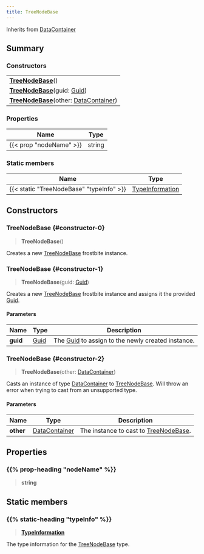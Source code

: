 ```yaml
---
title: TreeNodeBase
---
```


Inherits from [DataContainer](/vext/ref/shared/type/datacontainer)

## Summary

### Constructors

|  |
| --- |
| **[TreeNodeBase](#constructor-0)**() |
| **[TreeNodeBase](#constructor-1)**(guid: [Guid](/vext/ref/shared/type/guid)) |
| **[TreeNodeBase](#constructor-2)**(other: [DataContainer](/vext/ref/shared/type/datacontainer)) |

### Properties

| Name | Type |
| ---- | ---- |
| {{< prop "nodeName" >}} | string |

### Static members

| Name | Type |
| ---- | ---- |
| {{< static "TreeNodeBase" "typeInfo" >}} | [TypeInformation](/vext/ref/shared/type/typeinformation) |

## Constructors

### TreeNodeBase {#constructor-0}

> **TreeNodeBase**()

Creates a new [TreeNodeBase](/vext/ref/fb/treenodebase) frostbite instance.

### TreeNodeBase {#constructor-1}

> **TreeNodeBase**(guid: [Guid](/vext/ref/shared/type/guid))

Creates a new [TreeNodeBase](/vext/ref/fb/treenodebase) frostbite instance and assigns it the provided [Guid](/vext/ref/shared/type/guid).

#### Parameters

| Name | Type | Description |
| ---- | ---- | ----------- |
| **guid** | [Guid](/vext/ref/shared/type/guid) | The [Guid](/vext/ref/shared/type/guid) to assign to the newly created instance. |

### TreeNodeBase {#constructor-2}

> **TreeNodeBase**(other: [DataContainer](/vext/ref/shared/type/datacontainer))

Casts an instance of type [DataContainer](/vext/ref/shared/type/datacontainer) to [TreeNodeBase](/vext/ref/fb/treenodebase). Will throw an error when trying to cast from an unsupported type.

#### Parameters

| Name | Type | Description |
| ---- | ---- | ----------- |
| **other** | [DataContainer](/vext/ref/shared/type/datacontainer) | The instance to cast to [TreeNodeBase](/vext/ref/fb/treenodebase). |

## Properties

### {{% prop-heading "nodeName" %}}

> **string**

## Static members

### {{% static-heading "typeInfo" %}}

> **[TypeInformation](/vext/ref/shared/type/typeinformation)**

The type information for the [TreeNodeBase](/vext/ref/fb/treenodebase) type.

